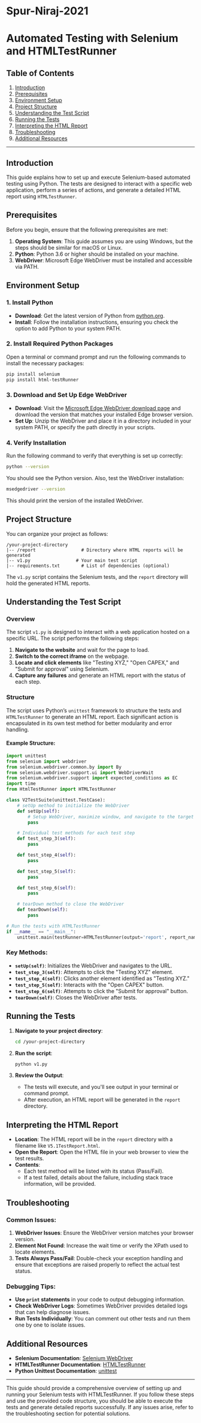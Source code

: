 # Spur-Niraj-2021


# Automated Testing with Selenium and HTMLTestRunner

## Table of Contents
1. [Introduction](#introduction)
2. [Prerequisites](#prerequisites)
3. [Environment Setup](#environment-setup)
4. [Project Structure](#project-structure)
5. [Understanding the Test Script](#understanding-the-test-script)
6. [Running the Tests](#running-the-tests)
7. [Interpreting the HTML Report](#interpreting-the-html-report)
8. [Troubleshooting](#troubleshooting)
9. [Additional Resources](#additional-resources)

---

## Introduction
This guide explains how to set up and execute Selenium-based automated testing using Python. The tests are designed to interact with a specific web application, perform a series of actions, and generate a detailed HTML report using `HTMLTestRunner`.

## Prerequisites
Before you begin, ensure that the following prerequisites are met:

1. **Operating System**: This guide assumes you are using Windows, but the steps should be similar for macOS or Linux.
2. **Python**: Python 3.6 or higher should be installed on your machine.
3. **WebDriver**: Microsoft Edge WebDriver must be installed and accessible via PATH.

## Environment Setup

### 1. Install Python
- **Download**: Get the latest version of Python from [python.org](https://www.python.org/downloads/).
- **Install**: Follow the installation instructions, ensuring you check the option to add Python to your system PATH.

### 2. Install Required Python Packages
Open a terminal or command prompt and run the following commands to install the necessary packages:

```bash
pip install selenium
pip install html-testRunner
```

### 3. Download and Set Up Edge WebDriver
- **Download**: Visit the [Microsoft Edge WebDriver download page](https://developer.microsoft.com/en-us/microsoft-edge/tools/webdriver/) and download the version that matches your installed Edge browser version.
- **Set Up**: Unzip the WebDriver and place it in a directory included in your system PATH, or specify the path directly in your scripts.

### 4. Verify Installation
Run the following command to verify that everything is set up correctly:

```bash
python --version
```

You should see the Python version. Also, test the WebDriver installation:

```bash
msedgedriver --version
```

This should print the version of the installed WebDriver.

## Project Structure

You can organize your project as follows:

```
/your-project-directory
|-- /report                 # Directory where HTML reports will be generated
|-- v1.py                 # Your main test script
|-- requirements.txt        # List of dependencies (optional)
```

The `v1.py` script contains the Selenium tests, and the `report` directory will hold the generated HTML reports.

## Understanding the Test Script

### Overview
The script `v1.py` is designed to interact with a web application hosted on a specific URL. The script performs the following steps:

1. **Navigate to the website** and wait for the page to load.
2. **Switch to the correct iframe** on the webpage.
3. **Locate and click elements** like "Testing XYZ," "Open CAPEX," and "Submit for approval" using Selenium.
4. **Capture any failures** and generate an HTML report with the status of each step.

### Structure
The script uses Python’s `unittest` framework to structure the tests and `HTMLTestRunner` to generate an HTML report. Each significant action is encapsulated in its own test method for better modularity and error handling.

#### Example Structure:

```python
import unittest
from selenium import webdriver
from selenium.webdriver.common.by import By
from selenium.webdriver.support.ui import WebDriverWait
from selenium.webdriver.support import expected_conditions as EC
import time
from HtmlTestRunner import HTMLTestRunner

class V2TestSuite(unittest.TestCase):
    # setUp method to initialize the WebDriver
    def setUp(self):
        # Setup WebDriver, maximize window, and navigate to the target URL
        pass

    # Individual test methods for each test step
    def test_step_3(self):
        pass

    def test_step_4(self):
        pass

    def test_step_5(self):
        pass

    def test_step_6(self):
        pass

    # tearDown method to close the WebDriver
    def tearDown(self):
        pass

# Run the tests with HTMLTestRunner
if __name__ == "__main__":
    unittest.main(testRunner=HTMLTestRunner(output='report', report_name='V5.1TestReport'))
```

### Key Methods:
- **`setUp(self)`**: Initializes the WebDriver and navigates to the URL.
- **`test_step_3(self)`**: Attempts to click the "Testing XYZ" element.
- **`test_step_4(self)`**: Clicks another element identified as "Testing XYZ."
- **`test_step_5(self)`**: Interacts with the "Open CAPEX" button.
- **`test_step_6(self)`**: Attempts to click the "Submit for approval" button.
- **`tearDown(self)`**: Closes the WebDriver after tests.

## Running the Tests

1. **Navigate to your project directory**:
   ```bash
   cd /your-project-directory
   ```

2. **Run the script**:
   ```bash
   python v1.py
   ```

3. **Review the Output**:
   - The tests will execute, and you'll see output in your terminal or command prompt.
   - After execution, an HTML report will be generated in the `report` directory.

## Interpreting the HTML Report

- **Location**: The HTML report will be in the `report` directory with a filename like `V5.1TestReport.html`.
- **Open the Report**: Open the HTML file in your web browser to view the test results.
- **Contents**:
  - Each test method will be listed with its status (Pass/Fail).
  - If a test failed, details about the failure, including stack trace information, will be provided.

## Troubleshooting

### Common Issues:
1. **WebDriver Issues**: Ensure the WebDriver version matches your browser version.
2. **Element Not Found**: Increase the wait time or verify the XPath used to locate elements.
3. **Tests Always Pass/Fail**: Double-check your exception handling and ensure that exceptions are raised properly to reflect the actual test status.

### Debugging Tips:
- **Use `print` statements** in your code to output debugging information.
- **Check WebDriver Logs**: Sometimes WebDriver provides detailed logs that can help diagnose issues.
- **Run Tests Individually**: You can comment out other tests and run them one by one to isolate issues.

## Additional Resources

- **Selenium Documentation**: [Selenium WebDriver](https://www.selenium.dev/documentation/en/webdriver/)
- **HTMLTestRunner Documentation**: [HTMLTestRunner](https://pypi.org/project/html-testRunner/)
- **Python Unittest Documentation**: [unittest](https://docs.python.org/3/library/unittest.html)

---

This guide should provide a comprehensive overview of setting up and running your Selenium tests with HTMLTestRunner. If you follow these steps and use the provided code structure, you should be able to execute the tests and generate detailed reports successfully. If any issues arise, refer to the troubleshooting section for potential solutions.
